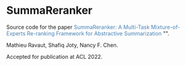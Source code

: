 # SummaReranker
Source code for the paper <a href="https://arxiv.org/pdf/2203.06569.pdf" style = "text-decoration:none;color:#4682B4">SummaReranker: A Multi-Task Mixture-of-Experts Re-ranking Framework for Abstractive Summarization</a> "".

Mathieu Ravaut, Shafiq Joty, Nancy F. Chen.

Accepted for publication at ACL 2022. 
